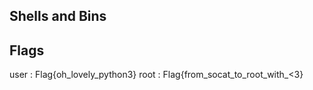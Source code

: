 ## Shells and Bins

## Flags
user : Flag{oh_lovely_python3}
root : Flag{from_socat_to_root_with_<3}
